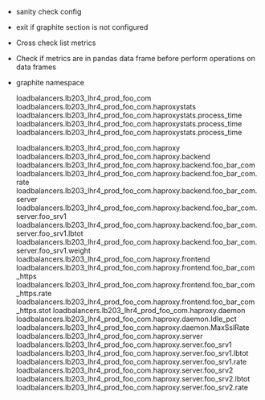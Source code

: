 * sanity check config

* exit if graphite section is not configured

* Cross check list metrics

* Check if metrics are in pandas data frame before perform operations on data
  frames

* graphite namespace

    loadbalancers.lb203_lhr4_prod_foo_com
    loadbalancers.lb203_lhr4_prod_foo_com.haproxystats
    loadbalancers.lb203_lhr4_prod_foo_com.haproxystats.process_time
    loadbalancers.lb203_lhr4_prod_foo_com.haproxystats.process_time
    loadbalancers.lb203_lhr4_prod_foo_com.haproxystats.process_time

    loadbalancers.lb203_lhr4_prod_foo_com.haproxy
    loadbalancers.lb203_lhr4_prod_foo_com.haproxy.backend
    loadbalancers.lb203_lhr4_prod_foo_com.haproxy.backend.foo_bar_com
    loadbalancers.lb203_lhr4_prod_foo_com.haproxy.backend.foo_bar_com.rate
    loadbalancers.lb203_lhr4_prod_foo_com.haproxy.backend.foo_bar_com.server
    loadbalancers.lb203_lhr4_prod_foo_com.haproxy.backend.foo_bar_com.server.foo_srv1
    loadbalancers.lb203_lhr4_prod_foo_com.haproxy.backend.foo_bar_com.server.foo_srv1.lbtot
    loadbalancers.lb203_lhr4_prod_foo_com.haproxy.backend.foo_bar_com.server.foo_srv1.weight
    loadbalancers.lb203_lhr4_prod_foo_com.haproxy.frontend
    loadbalancers.lb203_lhr4_prod_foo_com.haproxy.frontend.foo_bar_com_https
    loadbalancers.lb203_lhr4_prod_foo_com.haproxy.frontend.foo_bar_com_https.rate
    loadbalancers.lb203_lhr4_prod_foo_com.haproxy.frontend.foo_bar_com_https.stot
    loadbalancers.lb203_lhr4_prod_foo_com.haproxy.daemon
    loadbalancers.lb203_lhr4_prod_foo_com.haproxy.daemon.Idle_pct
    loadbalancers.lb203_lhr4_prod_foo_com.haproxy.daemon.MaxSslRate
    loadbalancers.lb203_lhr4_prod_foo_com.haproxy.server
    loadbalancers.lb203_lhr4_prod_foo_com.haproxy.server.foo_srv1
    loadbalancers.lb203_lhr4_prod_foo_com.haproxy.server.foo_srv1.lbtot
    loadbalancers.lb203_lhr4_prod_foo_com.haproxy.server.foo_srv1.rate
    loadbalancers.lb203_lhr4_prod_foo_com.haproxy.server.foo_srv2
    loadbalancers.lb203_lhr4_prod_foo_com.haproxy.server.foo_srv2.lbtot
    loadbalancers.lb203_lhr4_prod_foo_com.haproxy.server.foo_srv2.rate
